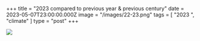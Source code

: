 +++
title = "2023 compared to previous year & previous century"
date = 2023-05-07T23:00:00.000Z
image = "/images/22-23.png"
tags = [ "2023 ", "climate" ]
type = "post"
+++

![](/images/article-2023-world.png)
